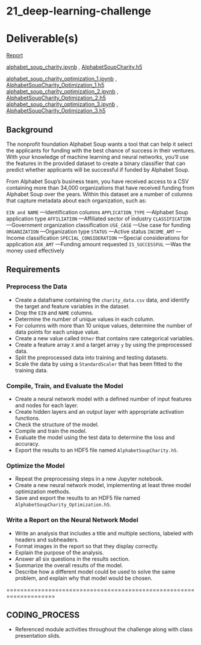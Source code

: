 # 21_deep-learning-challenge

# Deliverable(s)
[Report](https://github.com/wrighang/21_deep-learning-challenge/blob/main/neural_report.md)

[alphabet_soup_charity.ipynb](https://github.com/wrighang/21_deep-learning-challenge/blob/main/alphabet_soup_charity.ipynb) ,
[AlphabetSoupCharity.h5](https://github.com/wrighang/21_deep-learning-challenge/blob/main/AlphabetSoupCharity.h5)<br/>

[alphabet_soup_charity_optimization_1.ipynb](https://github.com/wrighang/21_deep-learning-challenge/blob/main/alphabet_soup_charity_optimization_1.ipynb) ,
[AlphabetSoupCharity_Optimization_1.h5](https://github.com/wrighang/21_deep-learning-challenge/blob/main/AlphabetSoupCharity_Optimization_1.h5)<br/>
[alphabet_soup_charity_optimization_2.ipynb](https://github.com/wrighang/21_deep-learning-challenge/blob/main/alphabet_soup_charity_optimization_2.ipynb) , 
[AlphabetSoupCharity_Optimization_2.h5](https://github.com/wrighang/21_deep-learning-challenge/blob/main/AlphabetSoupCharity_Optimization_2.h5)<br/>
[alphabet_soup_charity_optimization_3.ipynb](https://github.com/wrighang/21_deep-learning-challenge/blob/main/alphabet_soup_charity_optimization_3.ipynb) , 
[AlphabetSoupCharity_Optimization_3.h5](https://github.com/wrighang/21_deep-learning-challenge/blob/main/AlphabetSoupCharity_Optimization_3.h5)


## Background
The nonprofit foundation Alphabet Soup wants a tool that can help it select the applicants for funding with the best chance of success in their ventures. With your knowledge of machine learning and neural networks, you’ll use the features in the provided dataset to create a binary classifier that can predict whether applicants will be successful if funded by Alphabet Soup.

From Alphabet Soup’s business team, you have received access to a CSV containing more than 34,000 organizations that have received funding from Alphabet Soup over the years. Within this dataset are a number of columns that capture metadata about each organization, such as:

`EIN and NAME` —Identification columns
`APPLICATION_TYPE` —Alphabet Soup application type
`AFFILIATION` —Affiliated sector of industry
`CLASSIFICATION` —Government organization classification
`USE_CASE` —Use case for funding
`ORGANIZATION` —Organization type
`STATUS` —Active status
`INCOME_AMT` —Income classification
`SPECIAL_CONSIDERATION` —Special considerations for application
`ASK_AMT` —Funding amount requested
`IS_SUCCESSFUL` —Was the money used effectively

## Requirements
### Preprocess the Data

- Create a dataframe containing the `charity_data.csv` data, and identify the target and feature variables in the dataset.
- Drop the `EIN` and `NAME` columns.
- Determine the number of unique values in each column.
- For columns with more than 10 unique values, determine the number of data points for each unique value.
- Create a new value called `Other` that contains rare categorical variables.
- Create a feature array `X` and a target array `y` by using the preprocessed data.
- Split the preprocessed data into training and testing datasets.
- Scale the data by using a `StandardScaler` that has been fitted to the training data.

### Compile, Train, and Evaluate the Model

- Create a neural network model with a defined number of input features and nodes for each layer.
- Create hidden layers and an output layer with appropriate activation functions.
- Check the structure of the model.
- Compile and train the model.
- Evaluate the model using the test data to determine the loss and accuracy.
- Export the results to an HDF5 file named `AlphabetSoupCharity.h5`.

### Optimize the Model

- Repeat the preprocessing steps in a new Jupyter notebook.
- Create a new neural network model, implementing at least three model optimization methods.
- Save and export the results to an HDF5 file named `AlphabetSoupCharity_Optimization.h5`.

### Write a Report on the Neural Network Model

- Write an analysis that includes a title and multiple sections, labeled with headers and subheaders.
- Format images in the report so that they display correctly.
- Explain the purpose of the analysis.
- Answer all six questions in the results section.
- Summarize the overall results of the model.
- Describe how a different model could be used to solve the same problem, and explain why that model would be chosen.

====================================================================
## CODING_PROCESS

- Referenced module activities throughout the challenge along with class presentation slids. 
